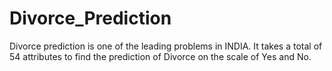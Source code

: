 # Divorce_Prediction
Divorce prediction is one of the leading problems in INDIA. It takes a total of 54 attributes to find the prediction of Divorce on the scale of Yes and No.
